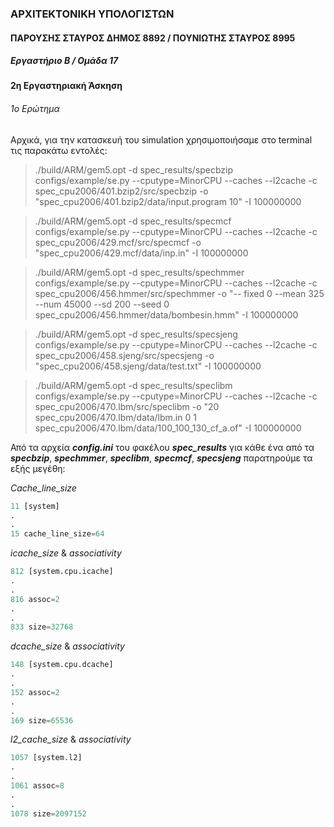 ### ΑΡΧΙΤΕΚΤΟΝΙΚΗ ΥΠΟΛΟΓΙΣΤΩΝ

#### **ΠΑΡΟΥΣΗΣ ΣΤΑΥΡΟΣ ΔΗΜΟΣ 8892 / ΠΟΥΝΙΩΤΗΣ ΣΤΑΥΡΟΣ 8995**  
##### **Εργαστήριο Β / Ομάδα 17**



#### **2η Εργαστηριακή Άσκηση**


###### 1ο Ερώτημα

Αρχικά, για την κατασκευή του simulation χρησιμοποιήσαμε στο terminal τις παρακάτω εντολές:

>./build/ARM/gem5.opt -d spec_results/specbzip configs/example/se.py --cputype=MinorCPU --caches --l2cache -c spec_cpu2006/401.bzip2/src/specbzip -o
>"spec_cpu2006/401.bzip2/data/input.program 10" -I 100000000

>./build/ARM/gem5.opt -d spec_results/specmcf configs/example/se.py --cputype=MinorCPU --caches --l2cache -c spec_cpu2006/429.mcf/src/specmcf -o
>"spec_cpu2006/429.mcf/data/inp.in" -I 100000000

>./build/ARM/gem5.opt -d spec_results/spechmmer configs/example/se.py --cputype=MinorCPU --caches --l2cache -c spec_cpu2006/456.hmmer/src/spechmmer -o "--
>fixed 0 --mean 325 --num 45000 --sd 200 --seed 0
>spec_cpu2006/456.hmmer/data/bombesin.hmm" -I 100000000

>./build/ARM/gem5.opt -d spec_results/specsjeng configs/example/se.py --cputype=MinorCPU --caches --l2cache -c spec_cpu2006/458.sjeng/src/specsjeng -o
>"spec_cpu2006/458.sjeng/data/test.txt" -I 100000000

>./build/ARM/gem5.opt -d spec_results/speclibm configs/example/se.py --cputype=MinorCPU --caches --l2cache -c spec_cpu2006/470.lbm/src/speclibm -o "20
>spec_cpu2006/470.lbm/data/lbm.in 0 1
>spec_cpu2006/470.lbm/data/100_100_130_cf_a.of" -I 100000000

Από τα αρχεία ***config.ini*** του φακέλου ***spec_results*** για κάθε ένα από τα ***specbzip***, ***spechmmer***, ***speclibm***, ***specmcf***, ***specsjeng*** παρατηρούμε τα εξής μεγέθη:

*Cache_line_size*

~~~python
11 [system]
.
.
15 cache_line_size=64
~~~

*icache_size* & *associativity*

~~~python
812 [system.cpu.icache]
.
.
816 assoc=2
.
.
833 size=32768
~~~

*dcache_size* & *associativity*

~~~python
148 [system.cpu.dcache]
.
.
152 assoc=2
.
.
169 size=65536
~~~

*l2_cache_size* & *associativity*

~~~python
1057 [system.l2]
.
.
1061 assoc=8
.
.
1078 size=2097152
~~~

